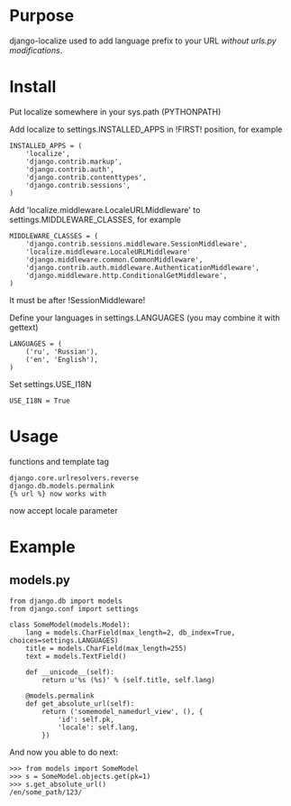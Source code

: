 Purpose
=======

django-localize used to add language prefix to your URL *without urls.py modifications*.

Install
=======

Put localize somewhere in your sys.path (PYTHONPATH)

Add localize to settings.INSTALLED_APPS in !FIRST! position, for example

    INSTALLED_APPS = (
        'localize',
        'django.contrib.markup',
        'django.contrib.auth',
        'django.contrib.contenttypes',
        'django.contrib.sessions',
    )

Add 'localize.middleware.LocaleURLMiddleware' to settings.MIDDLEWARE_CLASSES, for example

    MIDDLEWARE_CLASSES = (
        'django.contrib.sessions.middleware.SessionMiddleware',
        'localize.middleware.LocaleURLMiddleware'
        'django.middleware.common.CommonMiddleware',
        'django.contrib.auth.middleware.AuthenticationMiddleware',
        'django.middleware.http.ConditionalGetMiddleware',
    )

It must be after !SessionMiddleware!


Define your languages in settings.LANGUAGES (you may combine it with gettext)

    LANGUAGES = (
        ('ru', 'Russian'),
        ('en', 'English'),
    )

Set settings.USE_I18N

    USE_I18N = True

Usage
=====

functions and template tag

    django.core.urlresolvers.reverse
    django.db.models.permalink
    {% url %} now works with

now accept locale parameter

Example
=======

models.py
---------

    from django.db import models
    from django.conf import settings

    class SomeModel(models.Model):
        lang = models.CharField(max_length=2, db_index=True, choices=settings.LANGUAGES)
        title = models.CharField(max_length=255)
        text = models.TextField()

        def __unicode__(self):
            return u'%s (%s)' % (self.title, self.lang)

        @models.permalink
        def get_absolute_url(self):
            return ('somemodel_namedurl_view', (), {
                'id': self.pk,
                'locale': self.lang,
            })

And now you able to do next:

    >>> from models import SomeModel
    >>> s = SomeModel.objects.get(pk=1)
    >>> s.get_absolute_url()
    /en/some_path/123/


